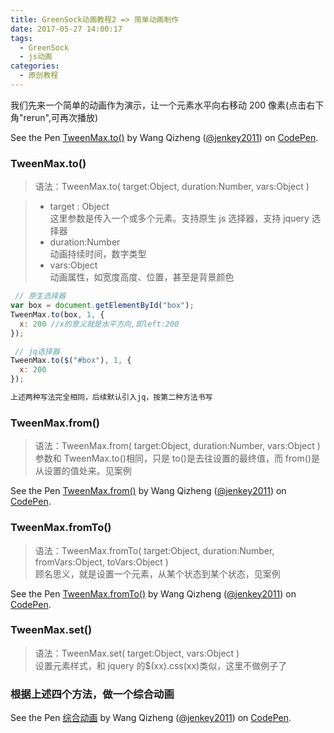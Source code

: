 ```yaml
---
title: GreenSock动画教程2 => 简单动画制作
date: 2017-05-27 14:00:17
tags:
  - GreenSock
  - js动画
categories:
  - 原创教程
---
```


我们先来一个简单的动画作为演示，让一个元素水平向右移动 200 像素(点击右下角"rerun",可再次播放)

<p data-height="265" data-theme-id="dark" data-slug-hash="bWXprO" data-default-tab="css,result" data-user="jenkey2011" data-embed-version="2" data-pen-title=" TweenMax.to()" class="codepen">See the Pen <a href="https://codepen.io/jenkey2011/pen/bWXprO/"> TweenMax.to()</a> by Wang Qizheng (<a href="https://codepen.io/jenkey2011">@jenkey2011</a>) on <a href="https://codepen.io">CodePen</a>.</p>

<!-- more -->

### **TweenMax.to()**

> 语法：TweenMax.to( target:Object, duration:Number, vars:Object )

> * target : Object<br/>这里参数是传入一个或多个元素。支持原生 js 选择器，支持 jquery 选择器
> * duration:Number<br/>动画持续时间，数字类型
> * vars:Object<br/>动画属性，如宽度高度、位置，甚至是背景颜色

```javascript
 // 原生选择器
var box = document.getElementById("box");
TweenMax.to(box, 1, {
  x: 200 //x的意义就是水平方向,即left:200
});

 // jq选择器
TweenMax.to($("#box"), 1, {
  x: 200
});

上述两种写法完全相同，后续默认引入jq，按第二种方法书写
```

### **TweenMax.from()**

> 语法：TweenMax.from( target:Object, duration:Number, vars:Object )
> 参数和 TweenMax.to()相同，只是 to()是去往设置的最终值，而 from()是从设置的值处来。见案例

<p data-height="265" data-theme-id="0" data-slug-hash="OmKNxo" data-default-tab="css,result" data-user="jenkey2011" data-embed-version="2" data-pen-title="OmKNxo" class="codepen">See the Pen <a href="https://codepen.io/jenkey2011/pen/OmKNxo/">TweenMax.from()</a> by Wang Qizheng (<a href="https://codepen.io/jenkey2011">@jenkey2011</a>) on <a href="https://codepen.io">CodePen</a>.</p>

### **TweenMax.fromTo()**

> 语法：TweenMax.fromTo( target:Object, duration:Number, fromVars:Object, toVars:Object )<br/> 顾名思义，就是设置一个元素，从某个状态到某个状态，见案例

<p data-height="265" data-theme-id="0" data-slug-hash="GmVZxB" data-default-tab="css,result" data-user="jenkey2011" data-embed-version="2" data-pen-title="TweenMax.fromTo()" class="codepen">See the Pen <a href="https://codepen.io/jenkey2011/pen/GmVZxB/">TweenMax.fromTo()</a> by Wang Qizheng (<a href="https://codepen.io/jenkey2011">@jenkey2011</a>) on <a href="https://codepen.io">CodePen</a>.</p>

### **TweenMax.set()**

> 语法：TweenMax.set( target:Object, vars:Object ) <br/>设置元素样式，和 jquery 的$(xx).css(xx)类似，这里不做例子了

### 根据上述四个方法，做一个综合动画

<p data-height="527" data-theme-id="0" data-slug-hash="GmVjJo" data-default-tab="js,result" data-user="jenkey2011" data-embed-version="2" data-pen-title="GmVjJo" class="codepen">See the Pen <a href="https://codepen.io/jenkey2011/pen/GmVjJo/">综合动画</a> by Wang Qizheng (<a href="https://codepen.io/jenkey2011">@jenkey2011</a>) on <a href="https://codepen.io">CodePen</a>.</p>
